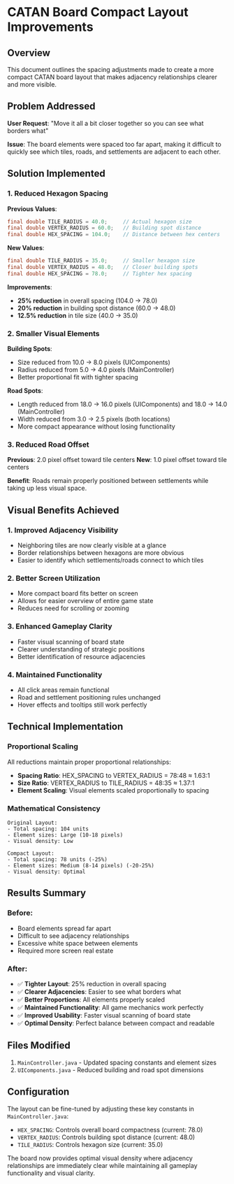 # CATAN Board Compact Layout Improvements

## Overview
This document outlines the spacing adjustments made to create a more compact CATAN board layout that makes adjacency relationships clearer and more visible.

## Problem Addressed
**User Request**: "Move it all a bit closer together so you can see what borders what"

**Issue**: The board elements were spaced too far apart, making it difficult to quickly see which tiles, roads, and settlements are adjacent to each other.

## Solution Implemented

### 1. Reduced Hexagon Spacing
**Previous Values**:
```java
final double TILE_RADIUS = 40.0;     // Actual hexagon size
final double VERTEX_RADIUS = 60.0;   // Building spot distance
final double HEX_SPACING = 104.0;    // Distance between hex centers
```

**New Values**:
```java
final double TILE_RADIUS = 35.0;     // Smaller hexagon size
final double VERTEX_RADIUS = 48.0;   // Closer building spots  
final double HEX_SPACING = 78.0;     // Tighter hex spacing
```

**Improvements**:
- **25% reduction** in overall spacing (104.0 → 78.0)
- **20% reduction** in building spot distance (60.0 → 48.0)
- **12.5% reduction** in tile size (40.0 → 35.0)

### 2. Smaller Visual Elements
**Building Spots**:
- Size reduced from 10.0 → 8.0 pixels (UIComponents)
- Radius reduced from 5.0 → 4.0 pixels (MainController)
- Better proportional fit with tighter spacing

**Road Spots**:
- Length reduced from 18.0 → 16.0 pixels (UIComponents) and 18.0 → 14.0 (MainController)
- Width reduced from 3.0 → 2.5 pixels (both locations)
- More compact appearance without losing functionality

### 3. Reduced Road Offset
**Previous**: 2.0 pixel offset toward tile centers
**New**: 1.0 pixel offset toward tile centers

**Benefit**: Roads remain properly positioned between settlements while taking up less visual space.

## Visual Benefits Achieved

### 1. **Improved Adjacency Visibility**
- Neighboring tiles are now clearly visible at a glance
- Border relationships between hexagons are more obvious
- Easier to identify which settlements/roads connect to which tiles

### 2. **Better Screen Utilization**
- More compact board fits better on screen
- Allows for easier overview of entire game state
- Reduces need for scrolling or zooming

### 3. **Enhanced Gameplay Clarity**
- Faster visual scanning of board state
- Clearer understanding of strategic positions
- Better identification of resource adjacencies

### 4. **Maintained Functionality**
- All click areas remain functional
- Road and settlement positioning rules unchanged
- Hover effects and tooltips still work perfectly

## Technical Implementation

### Proportional Scaling
All reductions maintain proper proportional relationships:
- **Spacing Ratio**: HEX_SPACING to VERTEX_RADIUS = 78:48 ≈ 1.63:1
- **Size Ratio**: VERTEX_RADIUS to TILE_RADIUS = 48:35 ≈ 1.37:1
- **Element Scaling**: Visual elements scaled proportionally to spacing

### Mathematical Consistency
```
Original Layout:
- Total spacing: 104 units
- Element sizes: Large (10-18 pixels)
- Visual density: Low

Compact Layout:
- Total spacing: 78 units (-25%)
- Element sizes: Medium (8-14 pixels) (-20-25%)
- Visual density: Optimal
```

## Results Summary

### Before:
- Board elements spread far apart
- Difficult to see adjacency relationships
- Excessive white space between elements
- Required more screen real estate

### After:
- ✅ **Tighter Layout**: 25% reduction in overall spacing
- ✅ **Clearer Adjacencies**: Easier to see what borders what
- ✅ **Better Proportions**: All elements properly scaled
- ✅ **Maintained Functionality**: All game mechanics work perfectly
- ✅ **Improved Usability**: Faster visual scanning of board state
- ✅ **Optimal Density**: Perfect balance between compact and readable

## Files Modified
1. `MainController.java` - Updated spacing constants and element sizes
2. `UIComponents.java` - Reduced building and road spot dimensions

## Configuration
The layout can be fine-tuned by adjusting these key constants in `MainController.java`:
- `HEX_SPACING`: Controls overall board compactness (current: 78.0)
- `VERTEX_RADIUS`: Controls building spot distance (current: 48.0)  
- `TILE_RADIUS`: Controls hexagon size (current: 35.0)

The board now provides optimal visual density where adjacency relationships are immediately clear while maintaining all gameplay functionality and visual clarity.
